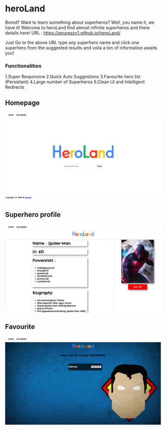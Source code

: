 # heroLand
Bored? Want to learn something about superheros? Well, you name it, we have it! Welcome to heroLand find almost infinite superheros and there details here!
URL : https://anuragzv1.github.io/heroLand/

Just Go to the above URL type any superhero name and click one superhero from the suggested results and voila a ton of information awaits you!

### Functionalities
1.Super Responsive
2.Quick Auto Suggestions
3.Favourite hero list (Persistant)
4.Large number of Superheros
5.Clean UI and Intelligent Redirects

## Homepage
![index](index.png)

## Superhero profile
![profile](profile.png)

## Favourite
![fav](favourite.png)
